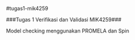#tugas1-mik4259

###Tugas 1 Verifikasi dan Validasi MIK4259###

Model checking menggunakan PROMELA dan Spin
